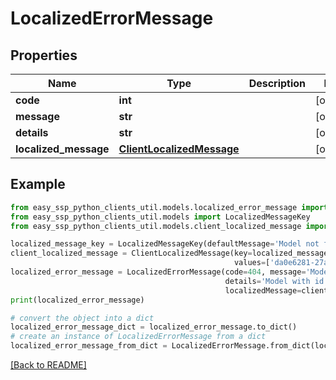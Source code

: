 # LocalizedErrorMessage


## Properties

| Name                  | Type                                                    | Description | Notes      |
|-----------------------|---------------------------------------------------------|-------------|------------|
| **code**              | **int**                                                 |             | [optional] |
| **message**           | **str**                                                 |             | [optional] |
| **details**           | **str**                                                 |             | [optional] |
| **localized_message** | [**ClientLocalizedMessage**](ClientLocalizedMessage.md) |             | [optional] |

## Example

```python
from easy_ssp_python_clients_util.models.localized_error_message import LocalizedErrorMessage
from easy_ssp_python_clients_util.models import LocalizedMessageKey
from easy_ssp_python_clients_util.models.client_localized_message import ClientLocalizedMessage

localized_message_key = LocalizedMessageKey(defaultMessage='Model not found.')
client_localized_message = ClientLocalizedMessage(key=localized_message_key,
                                                  values=['da0e6281-27a8-4708-8679-1abed8df20f4'])
localized_error_message = LocalizedErrorMessage(code=404, message='Model not found',
                                                details='Model with id da0e6281-27a8-4708-8679-1abed8df20f4 not found.',
                                                localizedMessage=client_localized_message)
print(localized_error_message)

# convert the object into a dict
localized_error_message_dict = localized_error_message.to_dict()
# create an instance of LocalizedErrorMessage from a dict
localized_error_message_from_dict = LocalizedErrorMessage.from_dict(localized_error_message_dict)
```
[[Back to README]](../README.md)


